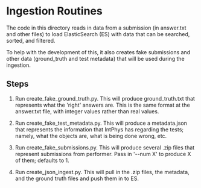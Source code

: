 
# Ingestion Routines

The code in this directory reads in data from a submission (in
answer.txt and other files) to load ElasticSearch (ES) with data that
can be searched, sorted, and filtered.

To help with the development of this, it also creates fake submissions
and other data (ground_truth and test metadata) that will be used
during the ingestion.

## Steps

1. Run create_fake_ground_truth.py.  This will produce
   ground_truth.txt that represents what the 'right' answers are.
   This is the same format at the answer.txt file, with integer values
   rather than real values.

1. Run create_fake_test_metadata.py.  This will produce a
   metadata.json that represents the information that IntPhys has
   regarding the tests; namely, what the objects are, what is being
   done wrong, etc.

1. Run create_fake_submissions.py.  This will produce several .zip
   files that represent submissions from performer.  Pass in '--num X'
   to produce X of them; defaults to 1. 

1. Run create_json_ingest.py.  This will pull in the .zip files, the metadata,
   and the ground truth files and push them in to ES.
   



